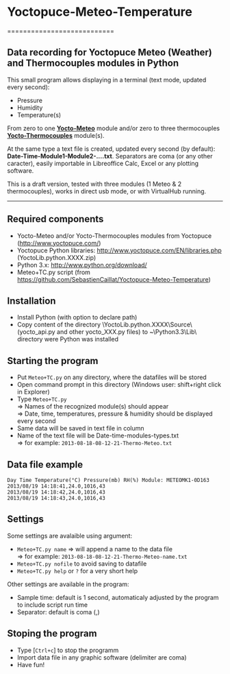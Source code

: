 # Yoctopuce-Meteo-Temperature
===========================

## Data recording for Yoctopuce Meteo (Weather) and Thermocouples modules in Python 

This small program allows displaying in a terminal (text mode, updated every second):
* Pressure
* Humidity
* Temperature(s)

From zero to one **[Yocto-Meteo](http://www.yoctopuce.com/EN/products/capteurs-usb/yocto-meteo)**
module and/or zero to three thermocouples
**[Yocto-Thermocouples](http://www.yoctopuce.com/EN/products/usb-sensors/yocto-thermocouple)** module(s).

At the same type a text file is created, updated every second (by default): **Date-Time-Module1-Module2-....txt**. 
Separators are coma (or any other caracter), easily importable in Libreoffice Calc, Excel or any plotting software.

This is a draft version, tested with three modules (1 Meteo & 2 thermocouples),
works in direct usb mode, or with VirtualHub running.

***

## Required components

* Yocto-Meteo and/or Yocto-Thermocouples modules from Yoctopuce (http://www.yoctopuce.com/)
* Yoctopuce Python libraries: http://www.yoctopuce.com/EN/libraries.php (YoctoLib.python.XXXX.zip)
* Python 3.x: http://www.python.org/download/
* Meteo+TC.py script (from https://github.com/SebastienCaillat/Yoctopuce-Meteo-Temperature)

## Installation

* Install Python (with option to declare path)
* Copy content of the directory \YoctoLib.python.XXXX\Source\ (yocto_api.py and other yocto_XXX.py files)
to ~\Python3.3\Lib\ directory were Python was installed

## Starting the program 

* Put `Meteo+TC.py` on any directory, where the datafiles will be stored
* Open command prompt in this directory (Windows user: shift+right click in Explorer)
* Type `Meteo+TC.py`  
=> Names of the recognized module(s) should appear  
=> Date, time, temperatures, pressure & humidity should be displayed every second
* Same data will be saved in text file in column 
* Name of the text file will be Date-time-modules-types.txt  
=> for example: `2013-08-18-08-12-21-Thermo-Meteo.txt`

## Data file example

```
Day Time Temperature(°C) Pressure(mb) RH(%) Module: METEOMK1-0D163  
2013/08/19 14:18:41,24.0,1016,43  
2013/08/19 14:18:42,24.0,1016,43  
2013/08/19 14:18:43,24.0,1016,43  
```
## Settings
Some settings are avalaible using argument:
* `Meteo+TC.py name` => will append a name to the data file  
=> for example: `2013-08-18-08-12-21-Thermo-Meteo-name.txt`
* `Meteo+TC.py nofile` to avoid saving to datafile
* `Meteo+TC.py help` or `?` for a very short help  

Other settings are available in the program:
* Sample time: default is 1 second, automaticaly adjusted by the program to include script run time 
* Separator: default is coma (,)

## Stoping the program

* Type [`Ctrl+c`] to stop the programm
* Import data file in any graphic software (delimiter are coma)
* Have fun!

